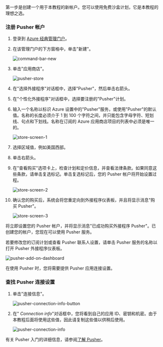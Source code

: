 ﻿第一步是创建一个用于本教程的新帐户。您可以使用免费沙盒计划，它是本教程的理想之选。

### 注册 Pusher 帐户

1. 登录到 [Azure 经典管理门户][]。

2. 在该管理门户的下方窗格中，单击"新建"。

	![command-bar-new][command-bar-new]

3. 单击"应用商店"。

	![pusher-store][pusher-store]

4. 在"选择外接程序"对话框中，选择"Pusher"，然后单击右箭头。

5. 在"个性化外接程序"对话框中，选择要注册的"Pusher"计划。

6. 输入一个名称以标识 Azure 设置中的"Pusher"服务，或使用"Pusher"的默认值。名称的长度必须介于 1 到 100 个字符之间，并只能包含字母字符、短划线、句点和下划线。名称在订阅的 Azure 应用商店项目的列表中必须是唯一的。

	![store-screen-1][store-screen-1]

8. 选择区域值，例如美国西部。 

9. 单击右箭头。

10. 在"查看购买"选项卡上，检查计划和定价信息，并查看法律条款。如果同意这些条款，请单击复选标记。单击复选标记后，您的 Pusher 帐户将开始设置过程。 

	![store-screen-2][store-screen-2]

11. 确认您的购买后，系统会将您重定向到外接程序仪表板，并且将显示消息"购买 Pusher"。

	![store-screen-3][store-screen-3]

将立即设置您的 Pusher 帐户，并将显示消息"已成功购买外接程序 Pusher"。已创建您的帐户，您现在可以使用 Pusher 服务。

若要修改您的订阅计划或查看 Pusher 联系人设置，请单击 Pusher 服务的名称以打开 Pusher 外接程序仪表板。

![pusher-add-on-dashboard][pusher-add-on-dashboard]
	
在使用 Pusher 时，您将需要提供 Pusher 应用连接设置。

### 查找 Pusher 连接设置 ###

1. 单击"连接信息"。

	![pusher-connection-info-button][pusher-connection-info-button]

2. 在" *Connection info*"对话框中，您将看到自己的应用 ID、密钥和机密。由于本教程后面将使用这些值，因此请复制这些值以供稍后使用。

	![pusher-connection-info][pusher-connection-info]

有关 Pusher 入门的详细信息，请参阅[了解 Pusher][]。

<!--images-->

[command-bar-new]: ./media/pusher-sign-up/1-command-bar-new.png
[pusher-store]: ./media/pusher-sign-up/2-pusher-store.png
[store-screen-1]: ./media/pusher-sign-up/3-pusher-store-screen-1.png
[store-screen-2]: ./media/pusher-sign-up/4-pusher-store-screen-2.png
[store-screen-3]: ./media/pusher-sign-up/5-pusher-store-screen-3.png
[pusher-add-on-dashboard]: ./media/pusher-sign-up/6-pusher-add-on-dashboard.png
[pusher-connection-info-button]: ./media/pusher-sign-up/7-pusher-connection-info-button.png
[pusher-connection-info]: ./media/pusher-sign-up/8-pusher-connection-info.png

<!--Links-->

[Azure 经典管理门户]: https://manage.windowsazure.cn
[了解 Pusher]: http://pusher.com/docs

<!--HONumber=41-->

